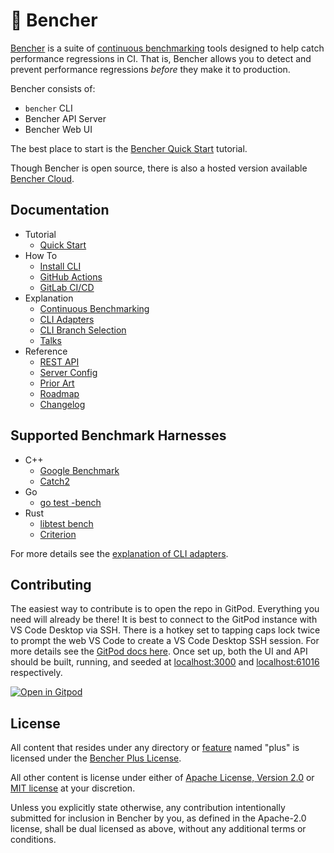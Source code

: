 # 🐰 Bencher

[Bencher](https://bencher.dev) is a suite of [continuous benchmarking](https://bencher.dev/docs/explanation/continuous-benchmarking) tools designed to help catch performance regressions in CI. That is, Bencher allows you to detect and prevent performance regressions _before_ they make it to production.

Bencher consists of:

- `bencher` CLI
- Bencher API Server
- Bencher Web UI

The best place to start is the [Bencher Quick Start](https://bencher.dev/docs/tutorial/quick-start) tutorial.

Though Bencher is open source, there is also a hosted version available [Bencher Cloud](https://bencher.dev).

## Documentation

- Tutorial
  - [Quick Start](https://bencher.dev/docs/tutorial/quick-start)
- How To
  - [Install CLI](https://bencher.dev/docs/how-to/install-cli)
  - [GitHub Actions](https://bencher.dev/docs/how-to/github-actions)
  - [GitLab CI/CD](https://bencher.dev/docs/how-to/gitlab-ci-cd)
- Explanation
  - [Continuous Benchmarking](https://bencher.dev/docs/explanation/continuous-benchmarking)
  - [CLI Adapters](https://bencher.dev/docs/explanation/cli-adapters)
  - [CLI Branch Selection](https://bencher.dev/docs/explanation/cli-branch-selection)
  - [Talks](https://bencher.dev/docs/explanation/talks)
- Reference
  - [REST API](https://bencher.dev/docs/reference/api)
  - [Server Config](https://bencher.dev/docs/reference/server-config)
  - [Prior Art](https://bencher.dev/docs/reference/prior-art)
  - [Roadmap](https://bencher.dev/docs/reference/roadmap)
  - [Changelog](https://bencher.dev/docs/reference/changelog)

## Supported Benchmark Harnesses

- C++
  - [Google Benchmark](https://github.com/google/benchmark)
  - [Catch2](https://github.com/catchorg/Catch2)
- Go
  - [go test -bench](https://pkg.go.dev/testing#hdr-Benchmarks)
- Rust
  - [libtest bench](https://doc.rust-lang.org/rustc/tests/index.html#benchmarks)
  - [Criterion](https://docs.rs/criterion/latest/criterion/)

For more details see the [explanation of CLI adapters](https://bencher.dev/docs/explanation/cli-adapters).

## Contributing

The easiest way to contribute is to open the repo in GitPod.
Everything you need will already be there!
It is best to connect to the GitPod instance with VS Code Desktop via SSH.
There is a hotkey set to tapping caps lock twice to prompt the web VS Code to create a VS Code Desktop SSH session.
For more details see the [GitPod docs here](https://www.gitpod.io/docs/references/ides-and-editors/vscode).
Once set up, both the UI and API should be built, running, and seeded at [localhost:3000](http://localhost:3000) and [localhost:61016](http://localhost:61016) respectively.

[![Open in Gitpod](https://gitpod.io/button/open-in-gitpod.svg)](https://gitpod.io/#https://github.com/bencherdev/bencher)

## License
All content that resides under any directory or <a href="https://doc.rust-lang.org/cargo/reference/features.html">feature</a> named "plus" is licensed under the <a href="LICENSE-PLUS">Bencher Plus License</a>.

All other content is license under either of <a href="LICENSE-APACHE">Apache License, Version 2.0</a>
or <a href="LICENSE-MIT">MIT license</a> at your discretion.

Unless you explicitly state otherwise, any contribution intentionally submitted
for inclusion in Bencher by you, as defined in the Apache-2.0 license, shall be
dual licensed as above, without any additional terms or conditions.